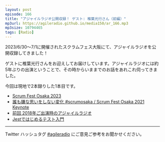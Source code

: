 ```yaml
---
layout: post
episode: 166
title: "アジャイルラジオ公開収録！ ゲスト: 椎葉光行さん（前編）"
mp3url: https://agileradio.github.io/media150/ar_166.mp3
mp3size: 10794465
tags: [Radio]
---
```


2023/6/30〜7/1に開催されたスクラムフェス大阪にて、アジャイルラジオを公開収録してきました！

ゲストに椎葉光行さんをお迎えしてお届けしています。アジャイルラジオには約5年ぶりの出演ということで、その時からいままでのお話をあれこれ伺ってきました。

今回は現地で2本録りした1本目です。

- [Scrum Fest Osaka 2023](https://confengine.com/conferences/scrum-fest-osaka-2023/proposal/18575/mitsuyuki-shiiba)
- [誰も嫌な思いをしない変化 #scrumosaka / Scrum Fest Osaka 2021 Keynote](https://speakerdeck.com/bufferings/scrum-fest-osaka-2021-keynote)
- [前回 2018年ご出演時のアジャイルラジオ](https://agileradio.github.io/2018/11/26/1/)
- [Jestではじめるテスト入門](https://peaks.cc/books/testing_with_jest)

---

Twitter ハッシュタグ [#agileradio](https://twitter.com/intent/tweet?hashtags=agileradio) にご意見ご参考をお聞かせください。
